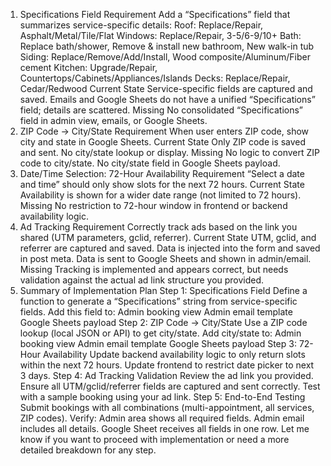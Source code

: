 1. Specifications Field
Requirement
Add a “Specifications” field that summarizes service-specific details:
Roof: Replace/Repair, Asphalt/Metal/Tile/Flat
Windows: Replace/Repair, 3-5/6-9/10+
Bath: Replace bath/shower, Remove & install new bathroom, New walk-in tub
Siding: Replace/Remove/Add/Install, Wood composite/Aluminum/Fiber cement
Kitchen: Upgrade/Repair, Countertops/Cabinets/Appliances/Islands
Decks: Replace/Repair, Cedar/Redwood
Current State
Service-specific fields are captured and saved.
Emails and Google Sheets do not have a unified “Specifications” field; details are scattered.
Missing
No consolidated “Specifications” field in admin view, emails, or Google Sheets.
2. ZIP Code → City/State
Requirement
When user enters ZIP code, show city and state in Google Sheets.
Current State
Only ZIP code is saved and sent.
No city/state lookup or display.
Missing
No logic to convert ZIP code to city/state.
No city/state field in Google Sheets payload.
3. Date/Time Selection: 72-Hour Availability
Requirement
“Select a date and time” should only show slots for the next 72 hours.
Current State
Availability is shown for a wider date range (not limited to 72 hours).
Missing
No restriction to 72-hour window in frontend or backend availability logic.
4. Ad Tracking
Requirement
Correctly track ads based on the link you shared (UTM parameters, gclid, referrer).
Current State
UTM, gclid, and referrer are captured and saved.
Data is injected into the form and saved in post meta.
Data is sent to Google Sheets and shown in admin/email.
Missing
Tracking is implemented and appears correct, but needs validation against the actual ad link structure you provided.
5. Summary of Implementation Plan
Step 1: Specifications Field
Define a function to generate a “Specifications” string from service-specific fields.
Add this field to:
Admin booking view
Admin email template
Google Sheets payload
Step 2: ZIP Code → City/State
Use a ZIP code lookup (local JSON or API) to get city/state.
Add city/state to:
Admin booking view
Admin email template
Google Sheets payload
Step 3: 72-Hour Availability
Update backend availability logic to only return slots within the next 72 hours.
Update frontend to restrict date picker to next 3 days.
Step 4: Ad Tracking Validation
Review the ad link you provided.
Ensure all UTM/gclid/referrer fields are captured and sent correctly.
Test with a sample booking using your ad link.
Step 5: End-to-End Testing
Submit bookings with all combinations (multi-appointment, all services, ZIP codes).
Verify:
Admin area shows all required fields.
Admin email includes all details.
Google Sheet receives all fields in one row.
Let me know if you want to proceed with implementation or need a more detailed breakdown for any step.